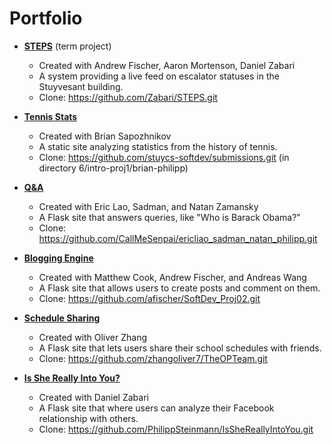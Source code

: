 Portfolio
=========
- [**STEPS**](https://github.com/Zabari/STEPS) (term project)
    - Created with Andrew Fischer, Aaron Mortenson, Daniel Zabari
    - A system providing a live feed on escalator statuses in the Stuyvesant building.
    - Clone: https://github.com/Zabari/STEPS.git
- [**Tennis Stats**](https://github.com/stuycs-softdev/submissions/tree/master/6/intro-proj1/brian-philipp)
    - Created with Brian Sapozhnikov
    - A static site analyzing statistics from the history of tennis.
    - Clone: https://github.com/stuycs-softdev/submissions.git (in directory 6/intro-proj1/brian-philipp)
- [**Q&A**](https://github.com/CallMeSenpai/ericliao_sadman_natan_philipp)
    - Created with Eric Lao, Sadman, and Natan Zamansky
    - A Flask site that answers queries, like "Who is Barack Obama?"
    - Clone: https://github.com/CallMeSenpai/ericliao_sadman_natan_philipp.git

- [**Blogging Engine**](https://github.com/afischer/SoftDev_Proj02)
    - Created with Matthew Cook, Andrew Fischer, and Andreas Wang
    - A Flask site that allows users to create posts and comment on them.
    - Clone: https://github.com/afischer/SoftDev_Proj02.git

- [**Schedule Sharing**](https://github.com/zhangoliver7/TheOPTeam)
    - Created with Oliver Zhang    
    - A Flask site that lets users share their school schedules with friends.
    - Clone: https://github.com/zhangoliver7/TheOPTeam.git

- [**Is She Really Into You?**](https://github.com/PhilippSteinmann/IsSheReallyIntoYou)
    - Created with Daniel Zabari
    - A Flask site that where users can analyze their Facebook relationship with others.
    - Clone: https://github.com/PhilippSteinmann/IsSheReallyIntoYou.git

